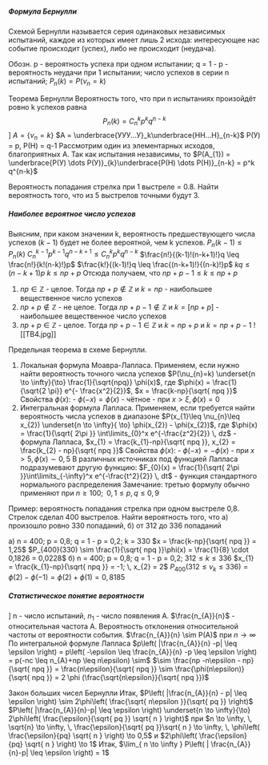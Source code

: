 ##### Формула Бернулли
Схемой Бернулли называется серия одинаковых независимых испытаний, каждое из которых имеет лишь 2 исхода: интересующее нас событие происходит (успех), либо не происходит (неудача).

Обозн. p - вероятность успеха при одном испытании; q = 1 - p - вероятность неудачи при 1 испытании; число успехов в серии n испытаний; $P_{n}(k) = P(\nu_{n} = k)$

Теорема Бернулли
Вероятность того, что при n испытаниях произойдёт ровно k успехов равна
$$P_{n}(k) = C_{n}^k p^k q^{n-k}$$
	] $A = \{\nu_{n} = k\}$
	$A = \underbrace{УУУ...У}_k\underbrace{НН...Н}_{n-k}$
	P(У) = p, P(Н) = q-1
	Рассмотрим один из элементарных исходов, благоприятных A. Так как испытания независимы, то $P(A_{1}) = \underbrace{P(У) \dots P(У)}_{k}\underbrace{P(Н) \dots P(Н)}_{n-k} = p^k q^{n-k}$

Вероятность попадания стрелка при 1 выстреле = 0.8. Найти вероятность того, что из 5 выстрелов точными будут 3.

##### Наиболее вероятное число успехов
Выясним, при каком значении k, вероятность предшествующего числа успехов $(k-1)$ будет не более вероятной, чем k успехов.
$P_{n}(k-1) \leq P_{n}(k)$
$C_{n}^{k-1}p^{k-1}q^{n-k+1} \leq C_{n}^{k}p^{k}q^{n-k}$
$\frac{n!}{(k-1)!(n-k+1)!}q \leq \frac{n!}{k!(n-k)!}p$
$\frac{k!}{(k-1)!}q \leq \frac{(n-k+1)!}{(n-k)!}p$
$kq \leq (n-k +1)p$
$k \leq np + p$
Отсюда получаем, что $np + p - 1 \leq k \leq np + p$
1) $np \in \mathbb{Z}$ - целое. Тогда $np + p \notin \mathbb{Z}$ и $k = np$  - наибольшее вещественное число успехов
2) $np + p \notin \mathbb{Z}$ - не целое. Тогда $np+p-1 \notin \mathbb{Z}$ и $k = [np +p]$ - наибольшее вещественное число успехов
3) $np + p \in \mathbb{Z}$ - целое. Тогда $np+p-1 \in \mathbb{Z}$ и $k = np + p$ и $k = np + p - 1$
![[ТВ4.jpg]]

Предельная теорема в схеме Бернулли.
1) Локальная формула Моавра-Лапласа. Применяем, если нужно найти вероятность точного числа успехов 
	$P(\nu_{n}=k) \underset{n \to \infty}{\to} \frac{1}{\sqrt{npq}}  \phi(x)$, где $\phi(x) = \frac{1}{\sqrt{2 \pi}} e^{- \frac{x^2}{2}}$, $x = \frac{k-np}{\sqrt{ npq }}$
	Свойства $\phi(x)$:
		- $\phi(-x)=\phi(x)$ - чётное
		- при $x > \xi, \phi(x) = 0$
2) Интегральная формула Лапласа. Применяем, если требуется найти вероятность числа успехов в диапазоне
	$P(x_{1}\leq \nu_{n}\leq x_{2}) \underset{n \to \infty}{ \to} \phi(x_{2}) - \phi(x_{2})$, где $\phi(x) = \frac{1}{\sqrt{ 2\pi }} \int\limits_{0}^x e^{-\frac{z^2}{2}} \, dz$ - формула Лапласа, $x_{1} = \frac{k_{1}-np}{\sqrt{ npq }}, x_{2} = \frac{k_{2} - np}{\sqrt{ npq }}$
	Свойства $\phi(x)$:
		- $\phi(-x)= -\phi(x)$
		- при $x > 5, \phi(x) \sim 0,5$
В различных источниках под функцией Лапласа подразумевают другую функцию: $F_{0}(x) = \frac{1}{\sqrt{ 2\pi }}\int\limits_{-\infty}^x e^{-\frac{t^2}{2}} \, dt$ - функция стандартного нормального распределения 
Замечание: третью формулу обычно применяют при $n \geq 100; \,\,\, 0,1 \leq p,q \leq 0,9$

Пример: вероятность попадания стрелка при одном выстреле 0,8. Стрелок сделал 400 выстрелов. Найти вероятность того, что а) произошло ровно 330 попаданий, б) от 312 до 336 попаданий

а) n = 400; p = 0,8; q = 1 - p = 0,2; k = 330
$x = \frac{k-np}{\sqrt{ npq }} = 1,25$
$P_{400}(330) \sim \frac{1}{\sqrt{ npq }}\phi(x) = \frac{1}{8} \cdot 0,1826 = 0,0228$
б) n = 400; p = 0,8; q = 1 - p = 0,2; $312 \leq k \leq 336$
$x_{1} = \frac{k_{1}-np}{\sqrt{ npq }} = -1; \, x_{2} = 2$
$P_{400}(312 \leq \nu_{k} \leq 336) = \phi(2) - \phi(-1) = \phi(2) + \phi(1) = 0,8185$

##### Статистическое понятие вероятности
] n - число испытаний, $n_{1}$ - число появления А. $\frac{n_{A}}{n}$ - относительная частота А.
Вероятность отклонения относительной частоты от вероятности события.
$\frac{n_{A}}{n} \sim P(A)$ при $n \to \infty$
По интегральной формуле Лапласа
$p\left( |\frac{n_{A}}{n} -p| \leq \epsilon \right) = p\left( -\epsilon \leq \frac{n_{A}}{n} -p \leq \epsilon \right) = p(-nc \leq n_{A}+np \leq n\epsilon) \sim$
$\sim \frac{np -n\epsilon - np}{\sqrt{ npq }} = \frac{n\epsilon}{\sqrt{ npq }} \sim \frac{\phi(n\epsilon)}{\sqrt{ npq }} = 2 \phi (\frac{\sqrt{n\epsilon}}{\sqrt{ npq }})$

Закон больших чисел Бернулли
Итак, $P\left( |\frac{n_{A}}{n} - p| \leq \epsilon \right) \sim 2\phi\left( \frac{\sqrt{ n\epsilon }}{\sqrt{ pq }} \right)$
$P\left( |\frac{n_{A}}{n}-p| \leq \epsilon \right) \underset{n \to \infty}{\to} 2\phi\left( \frac{\epsilon}{\sqrt{ pq }} \sqrt{ n } \right)$
при $n \to \infty, \, \sqrt{n} \to \infty, \, \frac{\epsilon}{\sqrt{ pq }}\sqrt{ n } \to \infty, \, \phi\left( \frac{\epsilon}{pq} \sqrt{ n } \right) \to 0,5$ и $2\phi\left( \frac{\epsilon}{pq} \sqrt{ n } \right) \to 1$
Итак, $\lim_{ n \to \infty } P\left( | \frac{n_{A}}{n}-p| \leq \epsilon \right) = 1$
